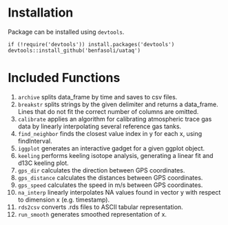 # Installation
Package can be installed using `devtools`.
```
if (!require('devtools')) install.packages('devtools')
devtools::install_github('benfasoli/uataq')
```

# Included Functions

1. `archive` splits data_frame by time and saves to csv files.
2. `breakstr` splits strings by the given delimiter and returns a data_frame. Lines that do not fit the correct number of columns are omitted.
3. `calibrate` applies an algorithm for calibrating atmospheric trace gas data by linearly interpolating several reference gas tanks.
4. `find_neighbor` finds the closest value index in y for each x, using findInterval.
5. `iggplot` generates an interactive gadget for a given ggplot object.
6. `keeling` performs keeling isotope analysis, generating a linear fit and d13C keeling plot.
7. `gps_dir` calculates the direction between GPS coordinates.
8. `gps_distance` calculates the distances between GPS coordinates.
9. `gps_speed` calculates the speed in m/s between GPS coordinates.
10. `na_interp` linearly interpolates NA values found in vector y with respect to dimension x (e.g. timestamp).
11. `rds2csv` converts .rds files to ASCII tabular representation.
12. `run_smooth` generates smoothed representation of x.
